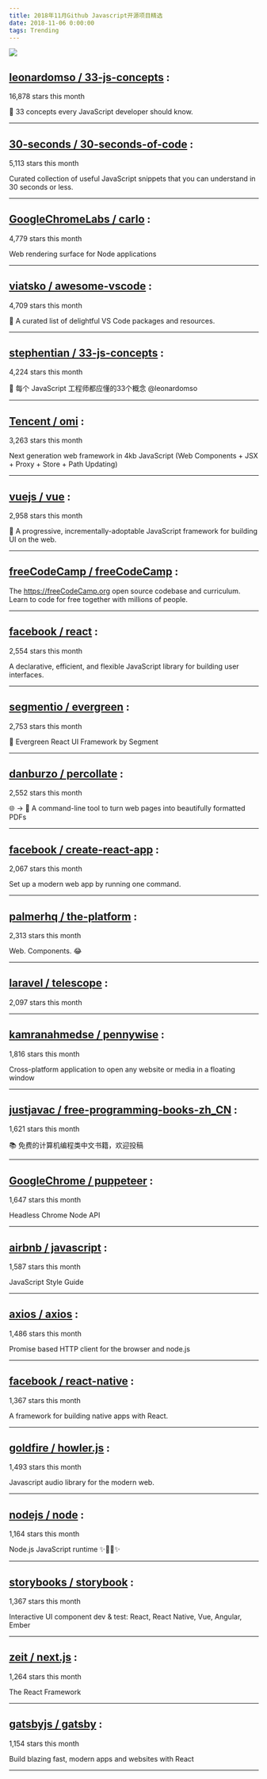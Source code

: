 ```yaml
---
title: 2018年11月Github Javascript开源项目精选 
date: 2018-11-06 0:00:00
tags: Trending
---
```

![](https://static.alili.tech/images/github_14.png)
##   [leonardomso / 33-js-concepts](https://github.com/leonardomso/33-js-concepts) : 
 
16,878 stars this month

📜 33 concepts every JavaScript developer should know. 

---
##   [30-seconds / 30-seconds-of-code](https://github.com/30-seconds/30-seconds-of-code) : 
 
5,113 stars this month

Curated collection of useful JavaScript snippets that you can understand in 30 seconds or less. 

---
##   [GoogleChromeLabs / carlo](https://github.com/GoogleChromeLabs/carlo) : 
 
4,779 stars this month

Web rendering surface for Node applications 

---
##   [viatsko / awesome-vscode](https://github.com/viatsko/awesome-vscode) : 
 
4,709 stars this month

🎨 A curated list of delightful VS Code packages and resources. 

---
##   [stephentian / 33-js-concepts](https://github.com/stephentian/33-js-concepts) : 
 
4,224 stars this month

📜 每个 JavaScript 工程师都应懂的33个概念 @leonardomso 

---
##   [Tencent / omi](https://github.com/Tencent/omi) : 
 
3,263 stars this month

Next generation web framework in 4kb JavaScript (Web Components + JSX + Proxy + Store + Path Updating) 

---
##   [vuejs / vue](https://github.com/vuejs/vue) : 
 
2,958 stars this month

🖖 A progressive, incrementally-adoptable JavaScript framework for building UI on the web. 

---
##   [freeCodeCamp / freeCodeCamp](https://github.com/freeCodeCamp/freeCodeCamp) : 
 


The https://freeCodeCamp.org open source codebase and curriculum. Learn to code for free together with millions of people. 

---
##   [facebook / react](https://github.com/facebook/react) : 
 
2,554 stars this month

A declarative, efficient, and flexible JavaScript library for building user interfaces. 

---
##   [segmentio / evergreen](https://github.com/segmentio/evergreen) : 
 
2,753 stars this month

🌲 Evergreen React UI Framework by Segment 

---
##   [danburzo / percollate](https://github.com/danburzo/percollate) : 
 
2,552 stars this month

🌐 → 📖 A command-line tool to turn web pages into beautifully formatted PDFs 

---
##   [facebook / create-react-app](https://github.com/facebook/create-react-app) : 
 
2,067 stars this month

Set up a modern web app by running one command. 

---
##   [palmerhq / the-platform](https://github.com/palmerhq/the-platform) : 
 
2,313 stars this month

Web. Components. 😂 

---
##   [laravel / telescope](https://github.com/laravel/telescope) : 
 
2,097 stars this month

 

---
##   [kamranahmedse / pennywise](https://github.com/kamranahmedse/pennywise) : 
 
1,816 stars this month

Cross-platform application to open any website or media in a floating window 

---
##   [justjavac / free-programming-books-zh_CN](https://github.com/justjavac/free-programming-books-zh_CN) : 
 
1,621 stars this month

📚 免费的计算机编程类中文书籍，欢迎投稿 

---
##   [GoogleChrome / puppeteer](https://github.com/GoogleChrome/puppeteer) : 
 
1,647 stars this month

Headless Chrome Node API 

---
##   [airbnb / javascript](https://github.com/airbnb/javascript) : 
 
1,587 stars this month

JavaScript Style Guide 

---
##   [axios / axios](https://github.com/axios/axios) : 
 
1,486 stars this month

Promise based HTTP client for the browser and node.js 

---
##   [facebook / react-native](https://github.com/facebook/react-native) : 
 
1,367 stars this month

A framework for building native apps with React. 

---
##   [goldfire / howler.js](https://github.com/goldfire/howler.js) : 
 
1,493 stars this month

Javascript audio library for the modern web. 

---
##   [nodejs / node](https://github.com/nodejs/node) : 
 
1,164 stars this month

Node.js JavaScript runtime ✨🐢🚀✨ 

---
##   [storybooks / storybook](https://github.com/storybooks/storybook) : 
 
1,367 stars this month

Interactive UI component dev & test: React, React Native, Vue, Angular, Ember 

---
##   [zeit / next.js](https://github.com/zeit/next.js) : 
 
1,264 stars this month

The React Framework 

---
##   [gatsbyjs / gatsby](https://github.com/gatsbyjs/gatsby) : 
 
1,154 stars this month

Build blazing fast, modern apps and websites with React 

---

